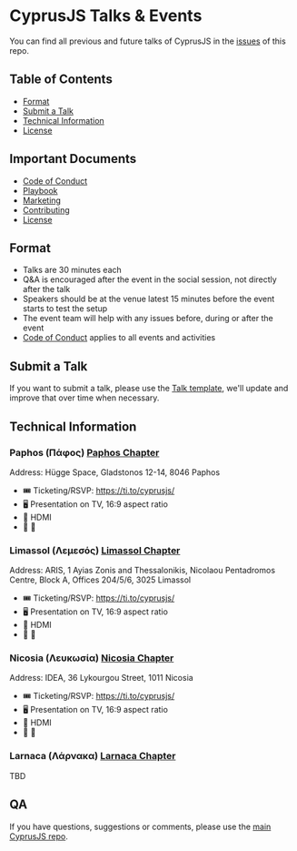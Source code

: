 # CyprusJS Talks & Events

You can find all previous and future talks of CyprusJS in the [issues](https://github.com/cyprusjs/CyprusJS/issues) of this repo.

## Table of Contents
* [Format](#format)
* [Submit a Talk](#submit-a-talk)
* [Technical Information](#technical-Information)
* [License](LICENSE)

## Important Documents

* [Code of Conduct](https://github.com/cyprusjs/CyprusJS/blob/master/CODE_OF_CONDUCT.md)
* [Playbook](https://github.com/cyprusjs/CyprusJS/blob/master/PLAYBOOK.md)
* [Marketing](https://github.com/cyprusjs/CyprusJS/blob/master/MARKETING.md)
* [Contributing](https://github.com/cyprusjs/CyprusJS/blob/master/CONTRIBUTING.md)
* [License](LICENSE)

## Format

- Talks are 30 minutes each
- Q&A is encouraged after the event in the social session, not directly after the talk
- Speakers should be at the venue latest 15 minutes before the event starts to test the setup
- The event team will help with any issues before, during or after the event
- [Code of Conduct](http://berlincodeofconduct.org) applies to all events and activities

## Submit a Talk

If you want to submit a talk, please use the [Talk template](https://github.com/cyprusjs/CyprusJS/issues/new/choose), we'll update and improve that over time when necessary.

## Technical Information

### Paphos (Πάφος) [Paphos Chapter](https://github.com/orgs/cyprusjs/teams/paphos-chapter)

Address: Hügge Space, Gladstonos 12-14, 8046 Paphos

- 🎟 Ticketing/RSVP: https://ti.to/cyprusjs/
- 🖥 Presentation on TV, 16:9 aspect ratio
- 🔗 HDMI
- 🎤 🙅‍

### Limassol (Λεμεσός) [Limassol Chapter](https://github.com/orgs/cyprusjs/teams/limassol-chapter)

Address: ARIS, 1 Ayias Zonis and Thessalonikis, Nicolaou Pentadromos Centre, Block A, Offices 204/5/6, 3025 Limassol

- 🎟 Ticketing/RSVP: https://ti.to/cyprusjs/
- 🖥 Presentation on TV, 16:9 aspect ratio
- 🔗 HDMI
- 🎤 🙅‍

### Nicosia (Λευκωσία) [Nicosia Chapter](https://github.com/orgs/cyprusjs/teams/nicosia-chapter)

Address: IDEA, 36 Lykourgou Street, 1011 Nicosia

- 🎟 Ticketing/RSVP: https://ti.to/cyprusjs/
- 🖥 Presentation on TV, 16:9 aspect ratio
- 🔗 HDMI
- 🎤 🙅‍

### Larnaca (Λάρνακα) [Larnaca Chapter](https://github.com/orgs/cyprusjs/teams/larnaca-chapter)

TBD

## QA

If you have questions, suggestions or comments, please use the [main CyprusJS repo](https://github.com/cyprusjs/CyprusJS).
